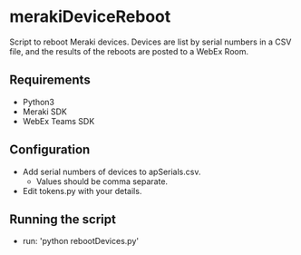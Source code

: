 # merakiDeviceReboot
Script to reboot Meraki devices.  Devices are list by serial numbers in a CSV file, and the results of the reboots are posted to a WebEx Room.

## Requirements
* Python3
* Meraki SDK
* WebEx Teams SDK

## Configuration
* Add serial numbers of devices to apSerials.csv.  
  * Values should be comma separate.
* Edit tokens.py with your details.

## Running the script
* run: 'python rebootDevices.py'
